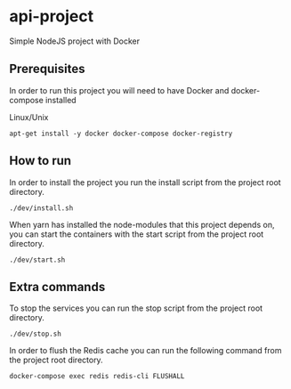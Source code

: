 # api-project
Simple NodeJS project with Docker

## Prerequisites
In order to run this project you will need to have Docker and docker-compose installed

Linux/Unix
```
apt-get install -y docker docker-compose docker-registry
```

## How to run
In order to install the project you run the install script from the project root directory.

```
./dev/install.sh
```

When yarn has installed the node-modules that this project depends on, you can start the containers with the start script from the project root directory.

```
./dev/start.sh
```

## Extra commands

To stop the services you can run the stop script from the project root directory.

```
./dev/stop.sh
```

In order to flush the Redis cache you can run the following command from the project root directory.

```
docker-compose exec redis redis-cli FLUSHALL
```
